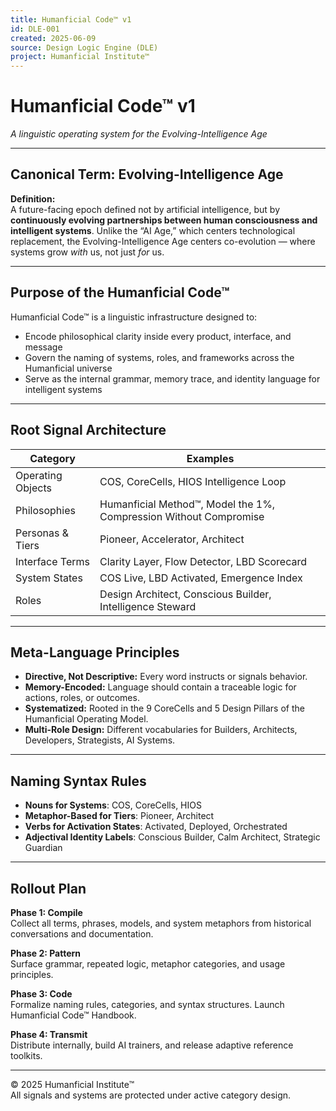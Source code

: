 ```yaml
---
title: Humanficial Code™ v1
id: DLE-001
created: 2025-06-09
source: Design Logic Engine (DLE)
project: Humanficial Institute™
---
```


# Humanficial Code™ v1
*A linguistic operating system for the Evolving-Intelligence Age*

---

## Canonical Term: Evolving-Intelligence Age

**Definition:**  
A future-facing epoch defined not by artificial intelligence, but by **continuously evolving partnerships between human consciousness and intelligent systems**. Unlike the “AI Age,” which centers technological replacement, the Evolving-Intelligence Age centers co-evolution — where systems grow *with* us, not just *for* us.

---

## Purpose of the Humanficial Code™

Humanficial Code™ is a linguistic infrastructure designed to:

- Encode philosophical clarity inside every product, interface, and message
- Govern the naming of systems, roles, and frameworks across the Humanficial universe
- Serve as the internal grammar, memory trace, and identity language for intelligent systems

---

## Root Signal Architecture

| Category | Examples |
|----------|----------|
| Operating Objects | COS, CoreCells, HIOS Intelligence Loop |
| Philosophies | Humanficial Method™, Model the 1%, Compression Without Compromise |
| Personas & Tiers | Pioneer, Accelerator, Architect |
| Interface Terms | Clarity Layer, Flow Detector, LBD Scorecard |
| System States | COS Live, LBD Activated, Emergence Index |
| Roles | Design Architect, Conscious Builder, Intelligence Steward |

---

## Meta-Language Principles

- **Directive, Not Descriptive:** Every word instructs or signals behavior.
- **Memory-Encoded:** Language should contain a traceable logic for actions, roles, or outcomes.
- **Systematized:** Rooted in the 9 CoreCells and 5 Design Pillars of the Humanficial Operating Model.
- **Multi-Role Design:** Different vocabularies for Builders, Architects, Developers, Strategists, AI Systems.

---

## Naming Syntax Rules

- **Nouns for Systems**: COS, CoreCells, HIOS
- **Metaphor-Based for Tiers**: Pioneer, Architect
- **Verbs for Activation States**: Activated, Deployed, Orchestrated
- **Adjectival Identity Labels**: Conscious Builder, Calm Architect, Strategic Guardian

---

## Rollout Plan

**Phase 1: Compile**  
Collect all terms, phrases, models, and system metaphors from historical conversations and documentation.

**Phase 2: Pattern**  
Surface grammar, repeated logic, metaphor categories, and usage principles.

**Phase 3: Code**  
Formalize naming rules, categories, and syntax structures. Launch Humanficial Code™ Handbook.

**Phase 4: Transmit**  
Distribute internally, build AI trainers, and release adaptive reference toolkits.

---

© 2025 Humanficial Institute™  
All signals and systems are protected under active category design.

